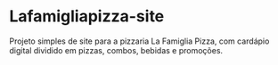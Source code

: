 # Lafamigliapizza-site
Projeto simples de site para a pizzaria La Famiglia Pizza, com cardápio digital dividido em pizzas, combos, bebidas e promoções.
